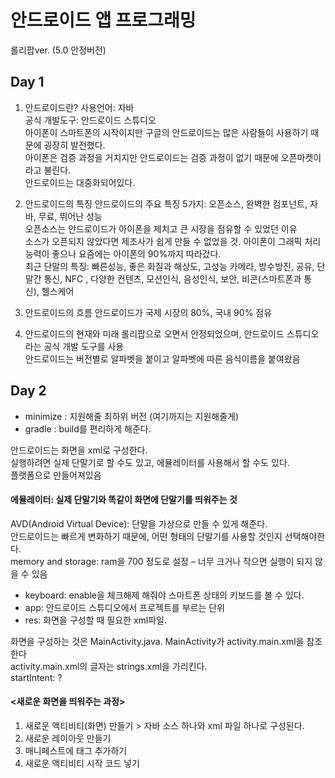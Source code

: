 # 안드로이드 앱 프로그래밍
롤리팝ver. (5.0 안정버전)
## Day 1
1. 안드로이드란?
사용언어: 자바  
공식 개발도구: 안드로이드 스튜디오  
아이폰이 스마트폰의 시작이지만 구글의 안드로이드는 많은 사람들이 사용하기 때문에 굉장히 발전했다.  
아이폰은 검증 과정을 거치지만 안드로이드는 검증 과정이 없기 때문에 오픈마켓이라고 불린다.  
안드로이드는 대중화되어있다.  

2. 안드로이드의 특징
안드로이드의 주요 특징 5가지: 오픈소스, 완벽한 컴포넌트, 자바, 무료, 뛰어난 성능  
오픈소스는 안드로이드가 아이폰을 제치고 큰 시장을 점유할 수 있었던 이유  
소스가 오픈되지 않았다면 제조사가 쉽게 만들 수 없었을 것. 아이폰이 그래픽 처리능력이 좋으나 요즘에는 아이폰의 90%까지 따라갔다.  
최근 단말의 특징: 빠른성능, 좋은 화질과 해상도, 고성능 카메라, 방수방진, 공유, 단말간 통신, NFC , 다양한 컨텐츠, 모션인식, 음성인식, 보안, 비콘(스마트폰과 통신), 헬스케어  

3. 안드로이드의 흐름
안드로이드가 국제 시장의 80%, 국내 90% 점유  

4. 안드로이드의 현재와 미래
롤리팝으로 오면서 안정되었으며, 안드로이드 스튜디오라는 공식 개발 도구를 사용  
안드로이드는 버전별로 알파벳을 붙이고 알파벳에 따른 음식이름을 붙여왔음  

## Day 2
- minimize : 지원해줄 최하위 버전 (여기까지는 지원해줄게)  
- gradle : build를 편리하게 해준다.  

안드로이드는 화면을 xml로 구성한다.  
실행하려면 실제 단말기로 할 수도 있고, 에뮬레이터를 사용해서 할 수도 있다.  
플랫폼으로 만들어져있음
#### 에뮬레이터: 실제 단말기와 똑같이 화면에 단말기를 띄워주는 것

AVD(Android Virtual Device): 단말을 가상으로 만들 수 있게 해준다.  
안드로이드는 빠르게 변화하기 때문에, 어떤 형태의 단말기를 사용할 것인지 선택해야한다.  
memory and storage: ram을 700 정도로 설정 – 너무 크거나 작으면 실행이 되지 않을 수 있음  
- keyboard: enable을 체크해제 해줘야 스마트폰 상태의 키보드를 볼 수 있다.  
- app: 안드로이드 스튜디오에서 프로젝트를 부르는 단위  
- res: 화면을 구성할 때 필요한 xml파일.

화면을 구성하는 것은 MainActivity.java. MainActivity가 activity.main.xml을 참조한다  
activity.main.xml의 글자는 strings.xml을 가리킨다.  
startIntent: ?
#### <새로운 화면을 띄워주는 과정>  
1. 새로운 액티비티(화면) 만들기 > 자바 소스 하나와 xml 파일 하나로 구성된다.  
2. 새로운 레이아웃 만들기  
3. 매니페스트에 태그 추가하기   
4. 새로운 액티비티 시작 코드 넣기  
